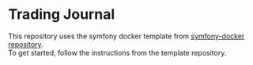 # Trading Journal

This repository uses the symfony docker template from [symfony-docker repository](https://github.com/dunglas/symfony-docker).  
To get started, follow the instructions from the template repository.

